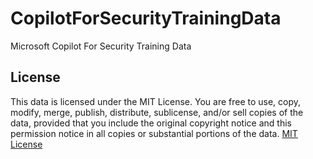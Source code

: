 # CopilotForSecurityTrainingData
Microsoft Copilot For Security Training Data

## License
This data is licensed under the MIT License. You are free to use, copy, modify, merge, publish, distribute, sublicense, and/or sell copies of the data, provided that you include the original copyright notice and this permission notice in all copies or substantial portions of the data.
[MIT License](LICENSE)
